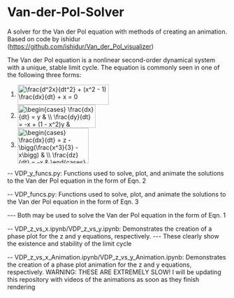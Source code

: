 # Van-der-Pol-Solver
A solver for the Van der Pol equation with methods of creating an animation.  Based on code by ishidur (https://github.com/ishidur/Van_der_Pol_visualizer)

The Van der Pol equation is a nonlinear second-order dynamical system with a unique, stable limit cycle.  The equation is commonly seen in one of the following three forms:

1. <img src="http://www.sciweavers.org/tex2img.php?eq=%20%5Cfrac%7Bd%5E2x%7D%7Bdt%5E2%7D%20%20%2B%20%28x%5E2%20-%201%29%20%5Cfrac%7Bdx%7D%7Bdt%7D%20%20%2B%20x%20%3D%200&bc=White&fc=Black&im=jpg&fs=12&ff=arev&edit=0" align="center" border="0" alt=" \frac{d^2x}{dt^2}  + (x^2 - 1) \frac{dx}{dt}  + x = 0" width="208" height="46" />


2. <img src="http://www.sciweavers.org/tex2img.php?eq=%5Cbegin%7Bcases%7D%20%5Cfrac%7Bdx%7D%7Bdt%7D%20%3D%20y%20%20%26%20%5C%5C%20%5Cfrac%7Bdy%7D%7Bdt%7D%20%3D%20-x%20%2B%20%281%20-%20x%5E2%29y%20%26%20%5Cend%7Bcases%7D%20&bc=White&fc=Black&im=jpg&fs=12&ff=arev&edit=0" align="center" border="0" alt="\begin{cases} \frac{dx}{dt} = y  & \\ \frac{dy}{dt} = -x + (1 - x^2)y & \end{cases} " width="178" height="53" />


3. <img src="http://www.sciweavers.org/tex2img.php?eq=%5Cbegin%7Bcases%7D%20%5Cfrac%7Bdx%7D%7Bdt%7D%20%3D%20z%20-%20%20%5Cbigg%28%5Cfrac%7Bx%5E3%7D%7B3%7D%20-%20x%5Cbigg%29%20%20%20%26%20%5C%5C%20%5Cfrac%7Bdz%7D%7Bdt%7D%20%3D%20-x%20%26%20%5Cend%7Bcases%7D%20&bc=White&fc=Black&im=jpg&fs=12&ff=arev&edit=0" align="center" border="0" alt="\begin{cases} \frac{dx}{dt} = z -  \bigg(\frac{x^3}{3} - x\bigg)   & \\ \frac{dz}{dt} = -x & \end{cases} " width="162" height="81" />



-- VDP_y_funcs.py: Functions used to solve, plot, and animate the solutions to the Van der Pol equation in the form of Eqn. 2

-- VDP_funcs.py: Functions used to solve, plot, and animate the solutions to the Van der Pol equation in the form of Eqn. 3

--- Both may be used to solve the Van der Pol equation in the form of Eqn. 1

-- VDP_z_vs_x.ipynb/VDP_z_vs_y.ipynb: Demonstrates the creation of a phase plot for the z and y equations, respectively.
--- These clearly show the existence and stability of the limit cycle

-- VDP_z_vs_x_Animation.ipynb/VDP_z_vs_y_Animation.ipynb: Demonstrates the creation of a phase plot animation for the z and y equations, respectively.
WARNING: THESE ARE EXTREMELY SLOW!  I will be updating this repository with videos of the animations as soon as they finish rendering
